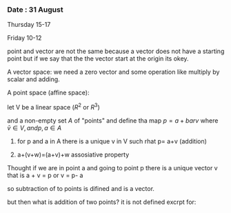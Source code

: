 
### Date : 31 August 



Thursday 15-17

Friday 10-12


point and vector are not the same because a vector does not have a starting point but if we say that the the vector start at the origin its okey.

A vector space: we need a zero vector and some operation like multiply by scalar and adding.

A point space (affine space):

let V be a linear space ($R^2$ or $R^3$)

and a non-empty set $A$ of "points" and define tha map $p=a+bar{v}$ where $\bar{v} \in V, and p,a \in A$ 

1) for p and a in A there is a unique v in V such rhat p= a+v (addition)

2) a+(v+w)=(a+v)+w assosiative property 



Thought if we are in point a and going to point p there is a unique  vector v that is a + v = p or v = p- a

so subtraction of to points is difined and is a vector.

but then what is addition of two points? it is not defined excrpt for: 




